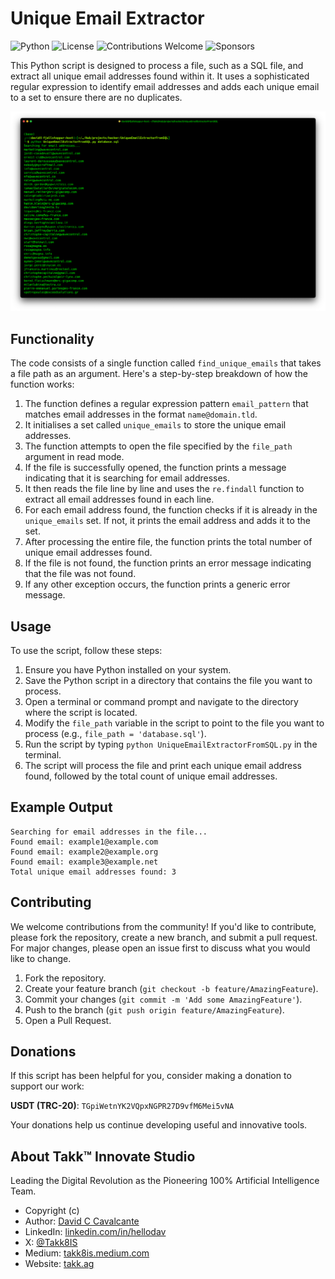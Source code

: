 # Unique Email Extractor

![Python](https://img.shields.io/badge/Python-3.x-blue.svg)
![License](https://img.shields.io/badge/license-MIT-green.svg)
![Contributions Welcome](https://img.shields.io/badge/contributions-welcome-brightgreen.svg)
![Sponsors](https://img.shields.io/badge/sponsors-Takk8IS-orange.svg)

This Python script is designed to process a file, such as a SQL file, and extract all unique email addresses found within it. It uses a sophisticated regular expression to identify email addresses and adds each unique email to a set to ensure there are no duplicates.

![Unique Email Extractor from SQL](https://github.com/Takk8IS/UniqueEmailExtractorFromSQL/blob/main/assets/screenshot-01.png?raw=true)

## Functionality

The code consists of a single function called `find_unique_emails` that takes a file path as an argument. Here's a step-by-step breakdown of how the function works:

1. The function defines a regular expression pattern `email_pattern` that matches email addresses in the format `name@domain.tld`.
2. It initialises a set called `unique_emails` to store the unique email addresses.
3. The function attempts to open the file specified by the `file_path` argument in read mode.
4. If the file is successfully opened, the function prints a message indicating that it is searching for email addresses.
5. It then reads the file line by line and uses the `re.findall` function to extract all email addresses found in each line.
6. For each email address found, the function checks if it is already in the `unique_emails` set. If not, it prints the email address and adds it to the set.
7. After processing the entire file, the function prints the total number of unique email addresses found.
8. If the file is not found, the function prints an error message indicating that the file was not found.
9. If any other exception occurs, the function prints a generic error message.

## Usage

To use the script, follow these steps:

1. Ensure you have Python installed on your system.
2. Save the Python script in a directory that contains the file you want to process.
3. Open a terminal or command prompt and navigate to the directory where the script is located.
4. Modify the `file_path` variable in the script to point to the file you want to process (e.g., `file_path = 'database.sql'`).
5. Run the script by typing `python UniqueEmailExtractorFromSQL.py` in the terminal.
6. The script will process the file and print each unique email address found, followed by the total count of unique email addresses.

## Example Output

```
Searching for email addresses in the file...
Found email: example1@example.com
Found email: example2@example.org
Found email: example3@example.net
Total unique email addresses found: 3
```

## Contributing

We welcome contributions from the community! If you'd like to contribute, please fork the repository, create a new branch, and submit a pull request. For major changes, please open an issue first to discuss what you would like to change.

1. Fork the repository.
2. Create your feature branch (`git checkout -b feature/AmazingFeature`).
3. Commit your changes (`git commit -m 'Add some AmazingFeature'`).
4. Push to the branch (`git push origin feature/AmazingFeature`).
5. Open a Pull Request.

## Donations

If this script has been helpful for you, consider making a donation to support our work:

**USDT (TRC-20)**: `TGpiWetnYK2VQpxNGPR27D9vfM6Mei5vNA`

Your donations help us continue developing useful and innovative tools.

## About Takk™ Innovate Studio

Leading the Digital Revolution as the Pioneering 100% Artificial Intelligence Team.

-   Copyright (c)
-   Author: [David C Cavalcante](mailto:say@takk.ag)
-   LinkedIn: [linkedin.com/in/hellodav](https://www.linkedin.com/in/hellodav/)
-   X: [@Takk8IS](https://twitter.com/takk8is/)
-   Medium: [takk8is.medium.com](https://takk8is.medium.com/)
-   Website: [takk.ag](https://takk.ag/)
